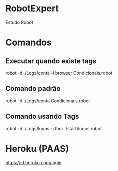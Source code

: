 # RobotExpert
Estudo Robot

# Comandos
## Executar quando existe tags
robot -d ./Logs/conta -i browser Condicionais.robot

## Comando padrão
robot -d ./Logs/conta Condicionais.robot

## Comando usando Tags
robot -d ./Logs/loops -i thor ./start/loops.robot

# Heroku (PAAS)
https://id.heroku.com/login
